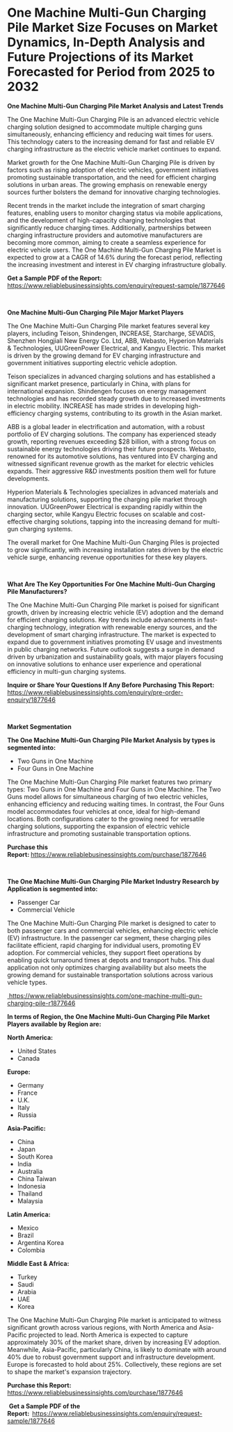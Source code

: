 <p><h1>One Machine Multi-Gun Charging Pile Market Size Focuses on Market Dynamics, In-Depth Analysis and Future Projections of its Market Forecasted for Period from 2025 to 2032</h1></p><p><strong>One Machine Multi-Gun Charging Pile Market Analysis and Latest Trends</strong></p>
<p><p>The One Machine Multi-Gun Charging Pile is an advanced electric vehicle charging solution designed to accommodate multiple charging guns simultaneously, enhancing efficiency and reducing wait times for users. This technology caters to the increasing demand for fast and reliable EV charging infrastructure as the electric vehicle market continues to expand. </p><p>Market growth for the One Machine Multi-Gun Charging Pile is driven by factors such as rising adoption of electric vehicles, government initiatives promoting sustainable transportation, and the need for efficient charging solutions in urban areas. The growing emphasis on renewable energy sources further bolsters the demand for innovative charging technologies.</p><p>Recent trends in the market include the integration of smart charging features, enabling users to monitor charging status via mobile applications, and the development of high-capacity charging technologies that significantly reduce charging times. Additionally, partnerships between charging infrastructure providers and automotive manufacturers are becoming more common, aiming to create a seamless experience for electric vehicle users. The One Machine Multi-Gun Charging Pile Market is expected to grow at a CAGR of 14.6% during the forecast period, reflecting the increasing investment and interest in EV charging infrastructure globally.</p></p>
<p><strong>Get a Sample PDF of the Report:&nbsp;</strong> <a href="https://www.reliablebusinessinsights.com/enquiry/request-sample/1877646?utm_campaign=2446&utm_medium=2&utm_source=Github&utm_content=ia&utm_term=12042025&utm_id=one-machine-multi-gun-charging-pile">https://www.reliablebusinessinsights.com/enquiry/request-sample/1877646</a></p>
<p>&nbsp;</p>
<p><strong>One Machine Multi-Gun Charging Pile Major Market Players</strong></p>
<p><p>The One Machine Multi-Gun Charging Pile market features several key players, including Teison, Shindengen, INCREASE, Starcharge, SEVADIS, Shenzhen Hongjiali New Energy Co. Ltd, ABB, Webasto, Hyperion Materials & Technologies, UUGreenPower Electrical, and Kangyu Electric. This market is driven by the growing demand for EV charging infrastructure and government initiatives supporting electric vehicle adoption.</p><p>Teison specializes in advanced charging solutions and has established a significant market presence, particularly in China, with plans for international expansion. Shindengen focuses on energy management technologies and has recorded steady growth due to increased investments in electric mobility. INCREASE has made strides in developing high-efficiency charging systems, contributing to its growth in the Asian market.</p><p>ABB is a global leader in electrification and automation, with a robust portfolio of EV charging solutions. The company has experienced steady growth, reporting revenues exceeding $28 billion, with a strong focus on sustainable energy technologies driving their future prospects. Webasto, renowned for its automotive solutions, has ventured into EV charging and witnessed significant revenue growth as the market for electric vehicles expands. Their aggressive R&D investments position them well for future developments.</p><p>Hyperion Materials & Technologies specializes in advanced materials and manufacturing solutions, supporting the charging pile market through innovation. UUGreenPower Electrical is expanding rapidly within the charging sector, while Kangyu Electric focuses on scalable and cost-effective charging solutions, tapping into the increasing demand for multi-gun charging systems.</p><p>The overall market for One Machine Multi-Gun Charging Piles is projected to grow significantly, with increasing installation rates driven by the electric vehicle surge, enhancing revenue opportunities for these key players.</p></p>
<p>&nbsp;</p>
<p><strong>What Are The Key Opportunities For One Machine Multi-Gun Charging Pile Manufacturers?</strong></p>
<p><p>The One Machine Multi-Gun Charging Pile market is poised for significant growth, driven by increasing electric vehicle (EV) adoption and the demand for efficient charging solutions. Key trends include advancements in fast-charging technology, integration with renewable energy sources, and the development of smart charging infrastructure. The market is expected to expand due to government initiatives promoting EV usage and investments in public charging networks. Future outlook suggests a surge in demand driven by urbanization and sustainability goals, with major players focusing on innovative solutions to enhance user experience and operational efficiency in multi-gun charging systems.</p></p>
<p><strong>Inquire or Share Your Questions If Any Before Purchasing This Report:</strong> <a href="https://www.reliablebusinessinsights.com/enquiry/pre-order-enquiry/1877646?utm_campaign=2446&utm_medium=2&utm_source=Github&utm_content=ia&utm_term=12042025&utm_id=one-machine-multi-gun-charging-pile">https://www.reliablebusinessinsights.com/enquiry/pre-order-enquiry/1877646</a></p>
<p>&nbsp;</p>
<p><strong>Market Segmentation</strong></p>
<p><strong>The One Machine Multi-Gun Charging Pile Market Analysis by types is segmented into:</strong></p>
<p><ul><li>Two Guns in One Machine</li><li>Four Guns in One Machine</li></ul></p>
<p><p>The One Machine Multi-Gun Charging Pile market features two primary types: Two Guns in One Machine and Four Guns in One Machine. The Two Guns model allows for simultaneous charging of two electric vehicles, enhancing efficiency and reducing waiting times. In contrast, the Four Guns model accommodates four vehicles at once, ideal for high-demand locations. Both configurations cater to the growing need for versatile charging solutions, supporting the expansion of electric vehicle infrastructure and promoting sustainable transportation options.</p></p>
<p><strong>Purchase this Report:&nbsp;</strong><a href="https://www.reliablebusinessinsights.com/purchase/1877646?utm_campaign=2446&utm_medium=2&utm_source=Github&utm_content=ia&utm_term=12042025&utm_id=one-machine-multi-gun-charging-pile">https://www.reliablebusinessinsights.com/purchase/1877646</a></p>
<p>&nbsp;</p>
<p><strong>The One Machine Multi-Gun Charging Pile Market Industry Research by Application is segmented into:</strong></p>
<p><ul><li>Passenger Car</li><li>Commercial Vehicle</li></ul></p>
<p><p>The One Machine Multi-Gun Charging Pile market is designed to cater to both passenger cars and commercial vehicles, enhancing electric vehicle (EV) infrastructure. In the passenger car segment, these charging piles facilitate efficient, rapid charging for individual users, promoting EV adoption. For commercial vehicles, they support fleet operations by enabling quick turnaround times at depots and transport hubs. This dual application not only optimizes charging availability but also meets the growing demand for sustainable transportation solutions across various vehicle types.</p></p>
<p><a href="https://www.reliablebusinessinsights.com/one-machine-multi-gun-charging-pile-r1877646?utm_campaign=2446&utm_medium=2&utm_source=Github&utm_content=ia&utm_term=12042025&utm_id=one-machine-multi-gun-charging-pile">&nbsp;https://www.reliablebusinessinsights.com/one-machine-multi-gun-charging-pile-r1877646</a></p>
<p><strong>In terms of Region, the One Machine Multi-Gun Charging Pile Market Players available by Region are:</strong></p>
<p>
    <p> <strong> North America: </strong>
        <ul>
            <li>United States</li>
            <li>Canada</li>
        </ul>
        </p> 
    <p> <strong> Europe: </strong>
        <ul>
            <li>Germany</li>
            <li>France</li>
            <li>U.K.</li>
            <li>Italy</li>
            <li>Russia</li>
        </ul>
        </p> 
    <p> <strong> Asia-Pacific: </strong>
        <ul>
            <li>China</li>
            <li>Japan</li>
            <li>South Korea</li>
            <li>India</li>
            <li>Australia</li>
            <li>China Taiwan</li>
            <li>Indonesia</li>
            <li>Thailand</li>
            <li>Malaysia</li>
        </ul>
        </p> 
    <p> <strong> Latin America: </strong>
        <ul>
            <li>Mexico</li>
            <li>Brazil</li>
            <li>Argentina Korea</li>
            <li>Colombia</li>
        </ul>
        </p> 
    <p> <strong> Middle East & Africa: </strong>
        <ul>
            <li>Turkey</li>
            <li>Saudi</li>
            <li>Arabia</li>
            <li>UAE</li>
            <li>Korea</li>
        </ul>
    </p>
    </p>
<p><p>The One Machine Multi-Gun Charging Pile market is anticipated to witness significant growth across various regions, with North America and Asia-Pacific projected to lead. North America is expected to capture approximately 30% of the market share, driven by increasing EV adoption. Meanwhile, Asia-Pacific, particularly China, is likely to dominate with around 40% due to robust government support and infrastructure development. Europe is forecasted to hold about 25%. Collectively, these regions are set to shape the market's expansion trajectory.</p></p>
<p><strong>Purchase this Report: </strong><a href="https://www.reliablebusinessinsights.com/purchase/1877646?utm_campaign=2446&utm_medium=2&utm_source=Github&utm_content=ia&utm_term=12042025&utm_id=one-machine-multi-gun-charging-pile">https://www.reliablebusinessinsights.com/purchase/1877646</a></p>
<p>&nbsp;<strong>Get a Sample PDF of the Report:&nbsp;&nbsp;</strong><a href="https://www.reliablebusinessinsights.com/enquiry/request-sample/1877646?utm_campaign=2446&utm_medium=2&utm_source=Github&utm_content=ia&utm_term=12042025&utm_id=one-machine-multi-gun-charging-pile">https://www.reliablebusinessinsights.com/enquiry/request-sample/1877646</a></p>
<p><strong></strong></p>
<p><p></p><p></p><p></p></p>
